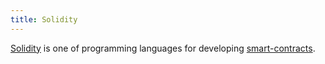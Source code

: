 ```yaml
---
title: Solidity
---
```


[Solidity](https://docs.soliditylang.org/en/v0.8.17/) is one of programming languages for developing [smart-contracts](/knowledge/web3/smart-contracts.md).
